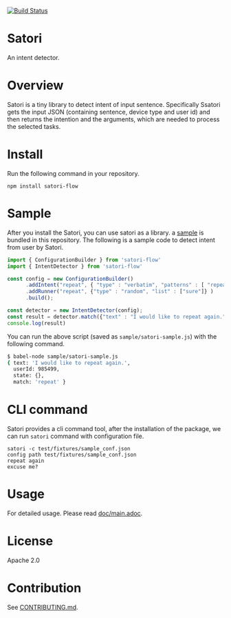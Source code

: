 [![Build Status](https://travis-ci.org/voice-assistant/satori-flow.svg?branch=master)](https://travis-ci.org/voice-assistant/satori-flow)

# Satori

An intent detector.

# Overview

Satori is a tiny library to detect intent of input sentence.
Specifically Ssatori gets the input JSON (containing sentence, device type and user id) and then returns the intention
and the arguments, which are needed to process the selected tasks.

# Install

Run the following command in your repository. 

```
npm install satori-flow
```

# Sample

After you install the Satori, you can use satori as a library. a [sample](https://github.com/voice-assistant/satori-flow/blob/master/sample/satori-sample.js)
is bundled in this repository. The following is a sample code to detect intent from user by Satori.

```javascript
import { ConfigurationBuilder } from 'satori-flow'
import { IntentDetector } from 'satori-flow'

const config = new ConfigurationBuilder()
      .addIntent("repeat", { "type" : "verbatim", "patterns" : [ "repeat", "please repeat" ]})
      .addRunner("repeat", {"type" : "random", "list" : ["sure"]} )
      .build();

const detector = new IntentDetector(config);
const result = detector.match({"text" : "I would like to repeat again.", "userId" : 985499 });
console.log(result)
```

You can run the above script (saved as `sample/satori-sample.js`) with the following command.

```bash
$ babel-node sample/satori-sample.js
{ text: 'I would like to repeat again.',
  userId: 985499,
  state: {},
  match: 'repeat' }
```

# CLI command

Satori provides a cli command tool, after the installation of the package, we can run `satori` command with configuration file.

```
satori -c test/fixtures/sample_conf.json
config path test/fixtures/sample_conf.json
repeat again
excuse me?
```

# Usage

For detailed usage. Please read [doc/main.adoc](https://github.com/voice-assistant/satori/blob/master/doc/main.adoc).

# License

Apache 2.0

# Contribution

See [CONTRIBUTING.md](https://github.com/voice-assistant/satori/blob/master/CONTRIBUTING.md).
